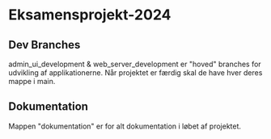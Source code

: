 # Eksamensprojekt-2024

## Dev Branches
admin_ui_development & web_server_development er "hoved" branches for udvikling af applikationerne. Når projektet er færdig skal de have hver deres mappe i main. 

## Dokumentation
Mappen "dokumentation" er for alt dokumentation i løbet af projektet.